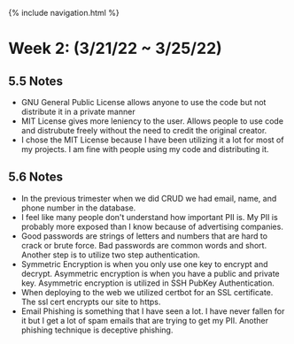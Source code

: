 {% include navigation.html %}
# Week 2: (3/21/22 ~ 3/25/22)

## 5.5 Notes
- GNU General Public License allows anyone to use the code but not distribute it in a private manner
- MIT License gives more leniency to the user. Allows people to use code and distrubute freely without the need to credit the original creator.
- I chose the MIT License because I have been utilizing it a lot for most of my projects. I am fine with people using my code and distributing it.

## 5.6 Notes
- In the previous trimester when we did CRUD we had email, name, and phone number in the database.
- I feel like many people don't understand how important PII is. My PII is probably more exposed than I know because of advertising companies.
- Good passwords are strings of letters and numbers that are hard to crack or brute force. Bad passwords are common words and short. Another step is to utilize two step authentication.
- Symmetric Encryption is when you only use one key to encrypt and decrypt. Asymmetric encryption is when you have a public and private key. Asymmetric encryption is utilized in SSH PubKey Authentication.
- When deploying to the web we utilized certbot for an SSL certificate. The ssl cert encrypts our site to https.
- Email Phishing is something that I have seen a lot. I have never fallen for it but I get a lot of spam emails that are trying to get my PII. Another phishing technique is deceptive phishing.